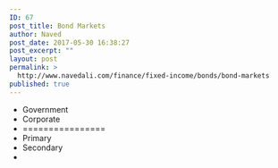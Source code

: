 ```yaml
---
ID: 67
post_title: Bond Markets
author: Naved
post_date: 2017-05-30 16:38:27
post_excerpt: ""
layout: post
permalink: >
  http://www.navedali.com/finance/fixed-income/bonds/bond-markets
published: true
---
```

<ul>
 	<li>Government</li>
 	<li>Corporate</li>
 	<li>================</li>
 	<li>Primary</li>
 	<li>Secondary</li>
 	<li></li>
</ul>